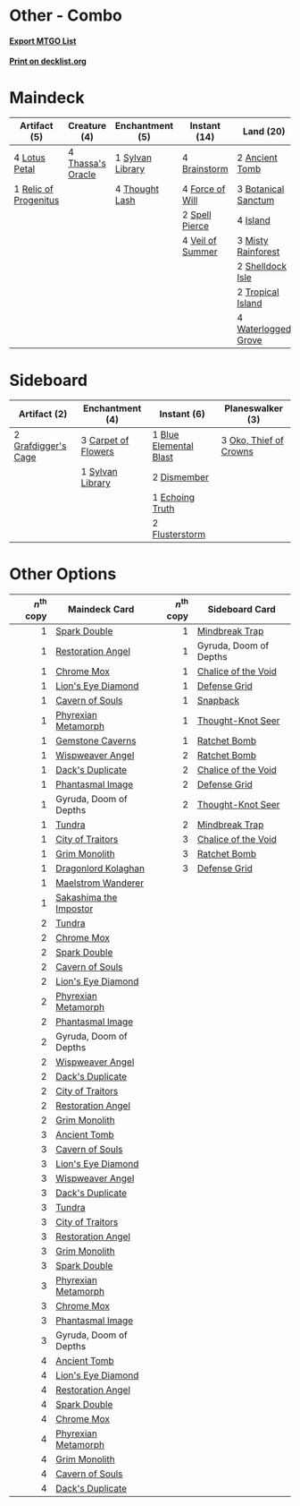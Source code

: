 # Other - Combo

#### [Export MTGO List](../collection/Other%20-%20Combo/Other%20-%20Combo.txt)
#### [Print on decklist.org](http://decklist.org/?deckmain=2%09Ancient%20Tomb%0A3%09Botanical%20Sanctum%0A4%09Brainstorm%0A4%09Force%20of%20Will%0A4%09Island%0A2%09Jace,%20Wielder%20of%20Mysteries%0A4%09Lotus%20Petal%0A3%09Misty%20Rainforest%0A4%09Paradigm%20Shift%0A4%09Ponder%0A2%09Preordain%0A1%09Relic%20of%20Progenitus%0A2%09Shelldock%20Isle%0A2%09Spell%20Pierce%0A1%09Sylvan%20Library%0A4%09Thassa's%20Oracle%0A4%09Thought%20Lash%0A2%09Tropical%20Island%0A4%09Veil%20of%20Summer%0A4%09Waterlogged%20Grove&deckside=1%09Blue%20Elemental%20Blast%0A3%09Carpet%20of%20Flowers%0A2%09Dismember%0A1%09Echoing%20Truth%0A2%09Flusterstorm%0A2%09Grafdigger's%20Cage%0A3%09Oko,%20Thief%20of%20Crowns%0A1%09Sylvan%20Library)
# Maindeck

|                                          Artifact (5)                                          |                                        Creature (4)                                        |                                     Enchantment (5)                                     |                                       Instant (14)                                        |                                          Land (20)                                           |                                           Planeswalker (2)                                            |                                      Sorcery (10)                                       |
|------------------------------------------------------------------------------------------------|--------------------------------------------------------------------------------------------|-----------------------------------------------------------------------------------------|-------------------------------------------------------------------------------------------|----------------------------------------------------------------------------------------------|-------------------------------------------------------------------------------------------------------|-----------------------------------------------------------------------------------------|
|4 [Lotus Petal](http://gatherer.wizards.com/Pages/Card/Details.aspx?multiverseid=420602)        |4 [Thassa's Oracle](http://gatherer.wizards.com/Pages/Card/Details.aspx?multiverseid=476324)|1 [Sylvan Library](http://gatherer.wizards.com/Pages/Card/Details.aspx?multiverseid=2240)|4 [Brainstorm](http://gatherer.wizards.com/Pages/Card/Details.aspx?multiverseid=3897)      |2 [Ancient Tomb](http://gatherer.wizards.com/Pages/Card/Details.aspx?multiverseid=409567)     |2 [Jace, Wielder of Mysteries](http://gatherer.wizards.com/Pages/Card/Details.aspx?multiverseid=460981)|4 [Paradigm Shift](http://gatherer.wizards.com/Pages/Card/Details.aspx?multiverseid=4492)|
|1 [Relic of Progenitus](http://gatherer.wizards.com/Pages/Card/Details.aspx?multiverseid=174824)|                                                                                            |4 [Thought Lash](http://gatherer.wizards.com/Pages/Card/Details.aspx?multiverseid=3123)  |4 [Force of Will](http://gatherer.wizards.com/Pages/Card/Details.aspx?multiverseid=3107)   |3 [Botanical Sanctum](http://gatherer.wizards.com/Pages/Card/Details.aspx?multiverseid=417817)|                                                                                                       |4 [Ponder](http://gatherer.wizards.com/Pages/Card/Details.aspx?multiverseid=451051)      |
|                                                                                                |                                                                                            |                                                                                         |2 [Spell Pierce](http://gatherer.wizards.com/Pages/Card/Details.aspx?multiverseid=425876)  |4 [Island](http://gatherer.wizards.com/Pages/Card/Details.aspx?multiverseid=439857)           |                                                                                                       |2 [Preordain](http://gatherer.wizards.com/Pages/Card/Details.aspx?multiverseid=405347)   |
|                                                                                                |                                                                                            |                                                                                         |4 [Veil of Summer](http://gatherer.wizards.com/Pages/Card/Details.aspx?multiverseid=466952)|3 [Misty Rainforest](http://gatherer.wizards.com/Pages/Card/Details.aspx?multiverseid=405102) |                                                                                                       |                                                                                         |
|                                                                                                |                                                                                            |                                                                                         |                                                                                           |2 [Shelldock Isle](http://gatherer.wizards.com/Pages/Card/Details.aspx?multiverseid=146178)   |                                                                                                       |                                                                                         |
|                                                                                                |                                                                                            |                                                                                         |                                                                                           |2 [Tropical Island](http://gatherer.wizards.com/Pages/Card/Details.aspx?multiverseid=884)     |                                                                                                       |                                                                                         |
|                                                                                                |                                                                                            |                                                                                         |                                                                                           |4 [Waterlogged Grove](http://gatherer.wizards.com/Pages/Card/Details.aspx?multiverseid=464198)|                                                                                                       |                                                                                         |


# Sideboard

|                                         Artifact (2)                                         |                                      Enchantment (4)                                       |                                         Instant (6)                                          |                                        Planeswalker (3)                                         |
|----------------------------------------------------------------------------------------------|--------------------------------------------------------------------------------------------|----------------------------------------------------------------------------------------------|-------------------------------------------------------------------------------------------------|
|2 [Grafdigger's Cage](http://gatherer.wizards.com/Pages/Card/Details.aspx?multiverseid=278452)|3 [Carpet of Flowers](http://gatherer.wizards.com/Pages/Card/Details.aspx?multiverseid=5858)|1 [Blue Elemental Blast](http://gatherer.wizards.com/Pages/Card/Details.aspx?multiverseid=694)|3 [Oko, Thief of Crowns](http://gatherer.wizards.com/Pages/Card/Details.aspx?multiverseid=473159)|
|                                                                                              |1 [Sylvan Library](http://gatherer.wizards.com/Pages/Card/Details.aspx?multiverseid=2240)   |2 [Dismember](http://gatherer.wizards.com/Pages/Card/Details.aspx?multiverseid=382182)        |                                                                                                 |
|                                                                                              |                                                                                            |1 [Echoing Truth](http://gatherer.wizards.com/Pages/Card/Details.aspx?multiverseid=405212)    |                                                                                                 |
|                                                                                              |                                                                                            |2 [Flusterstorm](http://gatherer.wizards.com/Pages/Card/Details.aspx?multiverseid=228255)     |                                                                                                 |


# Other Options

|*n*<sup>th</sup> copy|                                         Maindeck Card                                          |*n*<sup>th</sup> copy|                                        Sideboard Card                                        |
|--------------------:|------------------------------------------------------------------------------------------------|--------------------:|----------------------------------------------------------------------------------------------|
|                    1|[Spark Double](http://gatherer.wizards.com/Pages/Card/Details.aspx?multiverseid=460995)         |                    1|[Mindbreak Trap](http://gatherer.wizards.com/Pages/Card/Details.aspx?multiverseid=197532)     |
|                    1|[Restoration Angel](http://gatherer.wizards.com/Pages/Card/Details.aspx?multiverseid=240096)    |                    1|Gyruda, Doom of Depths                                                                        |
|                    1|[Chrome Mox](http://gatherer.wizards.com/Pages/Card/Details.aspx?multiverseid=413761)           |                    1|[Chalice of the Void](http://gatherer.wizards.com/Pages/Card/Details.aspx?multiverseid=442211)|
|                    1|[Lion's Eye Diamond](http://gatherer.wizards.com/Pages/Card/Details.aspx?multiverseid=3255)     |                    1|[Defense Grid](http://gatherer.wizards.com/Pages/Card/Details.aspx?multiverseid=45481)        |
|                    1|[Cavern of Souls](http://gatherer.wizards.com/Pages/Card/Details.aspx?multiverseid=278058)      |                    1|[Snapback](http://gatherer.wizards.com/Pages/Card/Details.aspx?multiverseid=108897)           |
|                    1|[Phyrexian Metamorph](http://gatherer.wizards.com/Pages/Card/Details.aspx?multiverseid=214375)  |                    1|[Thought-Knot Seer](http://gatherer.wizards.com/Pages/Card/Details.aspx?multiverseid=407519)  |
|                    1|[Gemstone Caverns](http://gatherer.wizards.com/Pages/Card/Details.aspx?multiverseid=122094)     |                    1|[Ratchet Bomb](http://gatherer.wizards.com/Pages/Card/Details.aspx?multiverseid=370623)       |
|                    1|[Wispweaver Angel](http://gatherer.wizards.com/Pages/Card/Details.aspx?multiverseid=417608)     |                    2|[Ratchet Bomb](http://gatherer.wizards.com/Pages/Card/Details.aspx?multiverseid=370623)       |
|                    1|[Dack's Duplicate](http://gatherer.wizards.com/Pages/Card/Details.aspx?multiverseid=382245)     |                    2|[Chalice of the Void](http://gatherer.wizards.com/Pages/Card/Details.aspx?multiverseid=442211)|
|                    1|[Phantasmal Image](http://gatherer.wizards.com/Pages/Card/Details.aspx?multiverseid=220099)     |                    2|[Defense Grid](http://gatherer.wizards.com/Pages/Card/Details.aspx?multiverseid=45481)        |
|                    1|Gyruda, Doom of Depths                                                                          |                    2|[Thought-Knot Seer](http://gatherer.wizards.com/Pages/Card/Details.aspx?multiverseid=407519)  |
|                    1|[Tundra](http://gatherer.wizards.com/Pages/Card/Details.aspx?multiverseid=885)                  |                    2|[Mindbreak Trap](http://gatherer.wizards.com/Pages/Card/Details.aspx?multiverseid=197532)     |
|                    1|[City of Traitors](http://gatherer.wizards.com/Pages/Card/Details.aspx?multiverseid=6168)       |                    3|[Chalice of the Void](http://gatherer.wizards.com/Pages/Card/Details.aspx?multiverseid=442211)|
|                    1|[Grim Monolith](http://gatherer.wizards.com/Pages/Card/Details.aspx?multiverseid=12626)         |                    3|[Ratchet Bomb](http://gatherer.wizards.com/Pages/Card/Details.aspx?multiverseid=370623)       |
|                    1|[Dragonlord Kolaghan](http://gatherer.wizards.com/Pages/Card/Details.aspx?multiverseid=394548)  |                    3|[Defense Grid](http://gatherer.wizards.com/Pages/Card/Details.aspx?multiverseid=45481)        |
|                    1|[Maelstrom Wanderer](http://gatherer.wizards.com/Pages/Card/Details.aspx?multiverseid=338447)   |                     |                                                                                              |
|                    1|[Sakashima the Impostor](http://gatherer.wizards.com/Pages/Card/Details.aspx?multiverseid=74509)|                     |                                                                                              |
|                    2|[Tundra](http://gatherer.wizards.com/Pages/Card/Details.aspx?multiverseid=885)                  |                     |                                                                                              |
|                    2|[Chrome Mox](http://gatherer.wizards.com/Pages/Card/Details.aspx?multiverseid=413761)           |                     |                                                                                              |
|                    2|[Spark Double](http://gatherer.wizards.com/Pages/Card/Details.aspx?multiverseid=460995)         |                     |                                                                                              |
|                    2|[Cavern of Souls](http://gatherer.wizards.com/Pages/Card/Details.aspx?multiverseid=278058)      |                     |                                                                                              |
|                    2|[Lion's Eye Diamond](http://gatherer.wizards.com/Pages/Card/Details.aspx?multiverseid=3255)     |                     |                                                                                              |
|                    2|[Phyrexian Metamorph](http://gatherer.wizards.com/Pages/Card/Details.aspx?multiverseid=214375)  |                     |                                                                                              |
|                    2|[Phantasmal Image](http://gatherer.wizards.com/Pages/Card/Details.aspx?multiverseid=220099)     |                     |                                                                                              |
|                    2|Gyruda, Doom of Depths                                                                          |                     |                                                                                              |
|                    2|[Wispweaver Angel](http://gatherer.wizards.com/Pages/Card/Details.aspx?multiverseid=417608)     |                     |                                                                                              |
|                    2|[Dack's Duplicate](http://gatherer.wizards.com/Pages/Card/Details.aspx?multiverseid=382245)     |                     |                                                                                              |
|                    2|[City of Traitors](http://gatherer.wizards.com/Pages/Card/Details.aspx?multiverseid=6168)       |                     |                                                                                              |
|                    2|[Restoration Angel](http://gatherer.wizards.com/Pages/Card/Details.aspx?multiverseid=240096)    |                     |                                                                                              |
|                    2|[Grim Monolith](http://gatherer.wizards.com/Pages/Card/Details.aspx?multiverseid=12626)         |                     |                                                                                              |
|                    3|[Ancient Tomb](http://gatherer.wizards.com/Pages/Card/Details.aspx?multiverseid=409567)         |                     |                                                                                              |
|                    3|[Cavern of Souls](http://gatherer.wizards.com/Pages/Card/Details.aspx?multiverseid=278058)      |                     |                                                                                              |
|                    3|[Lion's Eye Diamond](http://gatherer.wizards.com/Pages/Card/Details.aspx?multiverseid=3255)     |                     |                                                                                              |
|                    3|[Wispweaver Angel](http://gatherer.wizards.com/Pages/Card/Details.aspx?multiverseid=417608)     |                     |                                                                                              |
|                    3|[Dack's Duplicate](http://gatherer.wizards.com/Pages/Card/Details.aspx?multiverseid=382245)     |                     |                                                                                              |
|                    3|[Tundra](http://gatherer.wizards.com/Pages/Card/Details.aspx?multiverseid=885)                  |                     |                                                                                              |
|                    3|[City of Traitors](http://gatherer.wizards.com/Pages/Card/Details.aspx?multiverseid=6168)       |                     |                                                                                              |
|                    3|[Restoration Angel](http://gatherer.wizards.com/Pages/Card/Details.aspx?multiverseid=240096)    |                     |                                                                                              |
|                    3|[Grim Monolith](http://gatherer.wizards.com/Pages/Card/Details.aspx?multiverseid=12626)         |                     |                                                                                              |
|                    3|[Spark Double](http://gatherer.wizards.com/Pages/Card/Details.aspx?multiverseid=460995)         |                     |                                                                                              |
|                    3|[Phyrexian Metamorph](http://gatherer.wizards.com/Pages/Card/Details.aspx?multiverseid=214375)  |                     |                                                                                              |
|                    3|[Chrome Mox](http://gatherer.wizards.com/Pages/Card/Details.aspx?multiverseid=413761)           |                     |                                                                                              |
|                    3|[Phantasmal Image](http://gatherer.wizards.com/Pages/Card/Details.aspx?multiverseid=220099)     |                     |                                                                                              |
|                    3|Gyruda, Doom of Depths                                                                          |                     |                                                                                              |
|                    4|[Ancient Tomb](http://gatherer.wizards.com/Pages/Card/Details.aspx?multiverseid=409567)         |                     |                                                                                              |
|                    4|[Lion's Eye Diamond](http://gatherer.wizards.com/Pages/Card/Details.aspx?multiverseid=3255)     |                     |                                                                                              |
|                    4|[Restoration Angel](http://gatherer.wizards.com/Pages/Card/Details.aspx?multiverseid=240096)    |                     |                                                                                              |
|                    4|[Spark Double](http://gatherer.wizards.com/Pages/Card/Details.aspx?multiverseid=460995)         |                     |                                                                                              |
|                    4|[Chrome Mox](http://gatherer.wizards.com/Pages/Card/Details.aspx?multiverseid=413761)           |                     |                                                                                              |
|                    4|[Phyrexian Metamorph](http://gatherer.wizards.com/Pages/Card/Details.aspx?multiverseid=214375)  |                     |                                                                                              |
|                    4|[Grim Monolith](http://gatherer.wizards.com/Pages/Card/Details.aspx?multiverseid=12626)         |                     |                                                                                              |
|                    4|[Cavern of Souls](http://gatherer.wizards.com/Pages/Card/Details.aspx?multiverseid=278058)      |                     |                                                                                              |
|                    4|[Dack's Duplicate](http://gatherer.wizards.com/Pages/Card/Details.aspx?multiverseid=382245)     |                     |                                                                                              |

